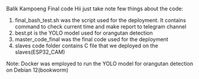 Balik Kampoeng Final code
Hii just take note few things about the code:
  1. final_bash_test.sh was the script used for the deployment. It contains command to check current time and make report to telegram channel
  2. best.pt is the YOLO model used for orangutan detection
  3. master_code_final was the final code used for the deployment
  4. slaves code folder contains C file that we deployed on the slaves(ESP32_CAM)

Note: Docker was employed to run the YOLO model for orangutan detection on Debian 12(bookworm)
